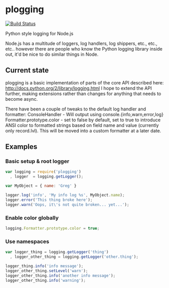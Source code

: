 # plogging

[![Build Status](https://travis-ci.org/GothAck/plogging.png?branch=master)](https://travis-ci.org/GothAck/plogging)

Python style logging for Node.js

Node.js has a multitude of loggers, log handlers, log shippers, etc., etc., etc.. however there are people who know the Python logging library inside out, it'd be nice to do similar things in Node.

## Current state

plogging is a basic implementation of parts of the core API described here: http://docs.python.org/2/library/logging.html
I hope to extend the API further, making extensions rather than changes for anything that needs to become async.

There have been a couple of tweaks to the default log handler and formatter:
ConsoleHandler - Will output using console.{info,warn,error,log}
Formatter.prototype.color - set to false by default, set to true to introduce ANSI color to formatted strings based on field name and value (currently only record.lvl). This will be moved into a custom formatter at a later date.

## Examples

### Basic setup & root logger

```javascript
var logging = require('plogging')
  , logger  = logging.getLogger();

var MyObject = { name: 'Greg' }

logger.log('info', 'My info log %s', MyObject.name);
logger.error('This thing broke here');
logger.warn('Oops, it\'s not quite broken... yet...');
```

### Enable color globally

```javascript
logging.Formatter.prototype.color = true;
```

### Use namespaces
```javascript
var logger_thing = logging.getLogger('thing')
  , logger_other_thing = logging.getLogger('other.thing');

logger_thing.info('info message');
logger_other_thing.setLevel('warn');
logger_other_thing.info('another info message');
logger_other_thing.info('warning');
```
